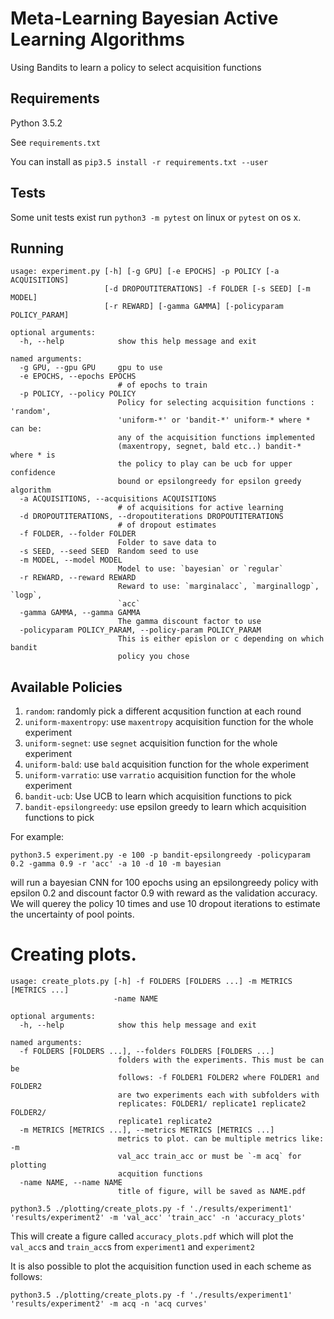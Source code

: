 # Meta-Learning Bayesian Active Learning Algorithms
Using Bandits to learn a policy to select acquisition functions

## Requirements
Python 3.5.2

See `requirements.txt`

You can install as `pip3.5 install -r requirements.txt --user`

## Tests
Some unit tests exist
run `python3 -m pytest` on linux or `pytest` on os x.

## Running

```
usage: experiment.py [-h] [-g GPU] [-e EPOCHS] -p POLICY [-a ACQUISITIONS]
                     [-d DROPOUTITERATIONS] -f FOLDER [-s SEED] [-m MODEL]
                     [-r REWARD] [-gamma GAMMA] [-policyparam POLICY_PARAM]

optional arguments:
  -h, --help            show this help message and exit

named arguments:
  -g GPU, --gpu GPU     gpu to use
  -e EPOCHS, --epochs EPOCHS
                        # of epochs to train
  -p POLICY, --policy POLICY
                        Policy for selecting acquisition functions : 'random',
                        'uniform-*' or 'bandit-*' uniform-* where * can be:
                        any of the acquisition functions implemented
                        (maxentropy, segnet, bald etc..) bandit-* where * is
                        the policy to play can be ucb for upper confidence
                        bound or epsilongreedy for epsilon greedy algorithm
  -a ACQUISITIONS, --acquisitions ACQUISITIONS
                        # of acquisitions for active learning
  -d DROPOUTITERATIONS, --dropoutiterations DROPOUTITERATIONS
                        # of dropout estimates
  -f FOLDER, --folder FOLDER
                        Folder to save data to
  -s SEED, --seed SEED  Random seed to use
  -m MODEL, --model MODEL
                        Model to use: `bayesian` or `regular`
  -r REWARD, --reward REWARD
                        Reward to use: `marginalacc`, `marginallogp`, `logp`,
                        `acc`
  -gamma GAMMA, --gamma GAMMA
                        The gamma discount factor to use
  -policyparam POLICY_PARAM, --policy-param POLICY_PARAM
                        This is either epislon or c depending on which bandit
                        policy you chose

```

## Available Policies

1. `random`: randomly pick a different acqusition function at each round
2. `uniform-maxentropy`: use `maxentropy` acquisition function for the whole experiment
1. `uniform-segnet`: use `segnet` acquisition function for the whole experiment
1. `uniform-bald`: use `bald` acquisition function for the whole experiment
1. `uniform-varratio`: use `varratio` acquisition function for the whole experiment
1. `bandit-ucb`: Use UCB to learn which acquisition functions to pick
2. `bandit-epsilongreedy`: use epsilon greedy to learn which acquisition functions to pick


For example:

```
python3.5 experiment.py -e 100 -p bandit-epsilongreedy -policyparam 0.2 -gamma 0.9 -r 'acc' -a 10 -d 10 -m bayesian
```

will run a bayesian CNN for 100 epochs using an epsilongreedy policy with epsilon 0.2 and discount factor 0.9 with reward as the validation accuracy. We will querey the policy 10 times and use 10 dropout iterations to estimate the uncertainty of pool points.


# Creating plots.

```
usage: create_plots.py [-h] -f FOLDERS [FOLDERS ...] -m METRICS [METRICS ...]
                       -name NAME

optional arguments:
  -h, --help            show this help message and exit

named arguments:
  -f FOLDERS [FOLDERS ...], --folders FOLDERS [FOLDERS ...]
                        folders with the experiments. This must be can be
                        follows: -f FOLDER1 FOLDER2 where FOLDER1 and FOLDER2
                        are two experiments each with subfolders with
                        replicates: FOLDER1/ replicate1 replicate2 FOLDER2/
                        replicate1 replicate2
  -m METRICS [METRICS ...], --metrics METRICS [METRICS ...]
                        metrics to plot. can be multiple metrics like: -m
                        val_acc train_acc or must be `-m acq` for plotting
                        acquition functions
  -name NAME, --name NAME
                        title of figure, will be saved as NAME.pdf

```


```
python3.5 ./plotting/create_plots.py -f './results/experiment1' 'results/experiment2' -m 'val_acc' 'train_acc' -n 'accuracy_plots'
```

This will create a figure called `accuracy_plots.pdf` which will plot the `val_acc`s and `train_acc`s from `experiment1` and `experiment2`


It is also possible to plot the acquisition function used in each scheme as follows:

```
python3.5 ./plotting/create_plots.py -f './results/experiment1' 'results/experiment2' -m acq -n 'acq curves'
```
